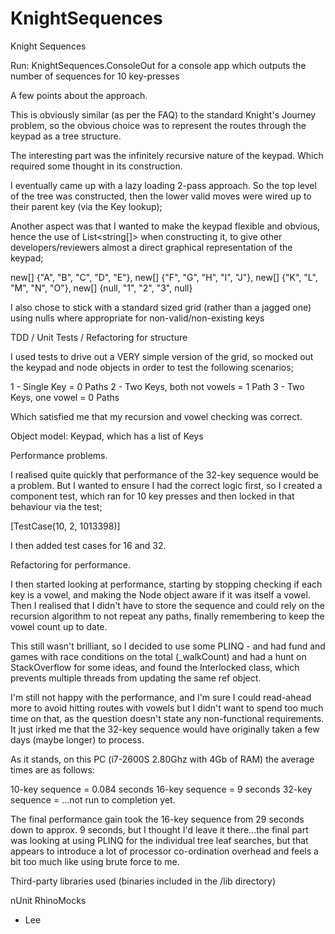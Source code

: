 # KnightSequences
Knight Sequences

Run: KnightSequences.ConsoleOut for a console app which outputs the number of sequences for 10 key-presses

A few points about the approach.

This is obviously similar (as per the FAQ) to the standard Knight's Journey problem, so the obvious
choice was to represent the routes through the keypad as a tree structure.

The interesting part was the infinitely recursive nature of the keypad.  Which required some thought in its construction.

I eventually came up with a lazy loading 2-pass approach.  So the top level of the tree was constructed, then the lower valid moves were
wired up to their parent key (via the Key lookup);

Another aspect was that I wanted to make the keypad flexible and obvious, hence the use of
List<string[]> when constructing it, to give other developers/reviewers almost a direct graphical
representation of the keypad;

new[] {"A", "B", "C", "D", "E"},
new[] {"F", "G", "H", "I", "J"},
new[] {"K", "L", "M", "N", "O"},
new[] {null, "1", "2", "3", null}

I also chose to stick with a standard sized grid (rather than a jagged one) using nulls where appropriate
for non-valid/non-existing keys

TDD / Unit Tests / Refactoring for structure

I used tests to drive out a VERY simple version of the grid, so mocked out the keypad and node objects in order to test the following 
scenarios;

1 - Single Key = 0 Paths
2 - Two Keys, both not vowels = 1 Path
3 - Two Keys, one vowel = 0 Paths

Which satisfied me that my recursion and vowel checking was correct.

Object model: Keypad, which has a list of Keys

Performance problems.

I realised quite quickly that performance of the 32-key sequence would be a problem.  But I wanted to
ensure I had the correct logic first, so I created a component test, which ran for 10 key presses and then
locked in that behaviour via the test;

[TestCase(10, 2, 1013398)]

I then added test cases for 16 and 32.

Refactoring for performance.

I then started looking at performance, starting by stopping checking if each key is a vowel, and making the Node object
aware if it was itself a vowel.  Then I realised that I didn't have to store the sequence and could rely on the recursion algorithm
to not repeat any paths, finally remembering to keep the vowel count up to date.

This still wasn't brilliant, so I decided to use some PLINQ - and had fund and games with race conditions on the total (_walkCount)
and had a hunt on StackOverflow for some ideas, and found the Interlocked class, which prevents multiple
threads from updating the same ref object.

I'm still not happy with the performance, and I'm sure I could read-ahead more to avoid hitting routes with vowels
but I didn't want to spend too much time on that, as the question doesn't state any non-functional requirements.  It just
irked me that the 32-key sequence would have originally taken a few days (maybe longer) to process.

As it stands, on this PC (i7-2600S 2.80Ghz with 4Gb of RAM) the average times are as follows:

10-key sequence = 0.084 seconds
16-key sequence = 9 seconds 
32-key sequence = ...not run to completion yet.

The final performance gain took the 16-key sequence from 29 seconds down to approx. 9 seconds, but I thought I'd leave it there...the final part was looking at using PLINQ for the individual tree leaf searches, but that appears to 
introduce a lot of processor co-ordination overhead and feels a bit too much like using brute force to me.

Third-party libraries used (binaries included in the /lib directory)

nUnit
RhinoMocks

- Lee
